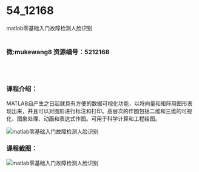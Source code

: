# 54_12168
matlab零基础入门故障检测人脸识别
<br/></br>
<h3>微:mukewang8 资源编号：5212168</h3>
<br/></br>
<h3>课程介绍：</h3>
<p><a title="查看与 MATLAB 相关的文章" target="_blank">MATLAB</a>自产生之日起就具有方便的数据可视化功能，以将向量和矩阵用图形表现出来，并且可以对图形进行标注和打印。高层次的作图包括二维和三维的可视化、图象处理、动画和表达式作图。可用于科学计算和工程绘图。</p>
<p><img src="https://www.ko996.com/wp-content/uploads/img/2020/04/12345-1-300x169.jpg" alt="matlab零基础入门故障检测人脸识别"></p>
<div class="info-desc">
<h3>课程截图：</h3>
<p><img src="https://www.ko996.com/wp-content/uploads/img/2020/04/1-89.png" alt="matlab零基础入门故障检测人脸识别"></p>


			
<p>&nbsp;</p>
</div>
